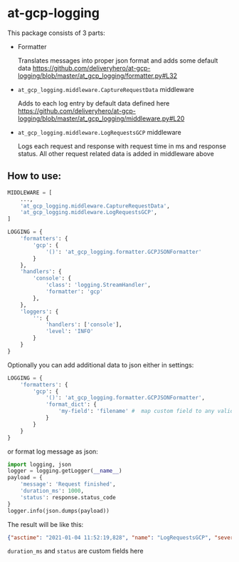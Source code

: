 at-gcp-logging
===

This package consists of 3 parts:
- Formatter

   Translates messages into proper json format and adds some default data https://github.com/deliveryhero/at-gcp-logging/blob/master/at_gcp_logging/formatter.py#L32

- `at_gcp_logging.middleware.CaptureRequestData` middleware

   Adds to each log entry by default data defined here https://github.com/deliveryhero/at-gcp-logging/blob/master/at_gcp_logging/middleware.py#L20

- `at_gcp_logging.middleware.LogRequestsGCP` middleware

   Logs each request and response with request time in ms and response status. All other request related data is added in middleware above

How to use:
---
```python
MIDDLEWARE = [
    ...,
    'at_gcp_logging.middleware.CaptureRequestData',
    'at_gcp_logging.middleware.LogRequestsGCP',
]

LOGGING = {
    'formatters': {
        'gcp': {
            '()': 'at_gcp_logging.formatter.GCPJSONFormatter'
        }
    },
    'handlers': {
        'console': {
            'class': 'logging.StreamHandler',
            'formatter': 'gcp'
        },
    },
    'loggers': {
        '': {
            'handlers': ['console'],
            'level': 'INFO'
        }
    }
}
```
Optionally you can add additional data to json either in settings:
```python
LOGGING = {
    'formatters': {
        'gcp': {
            '()': 'at_gcp_logging.formatter.GCPJSONFormatter',
            'format_dict': {
                'my-field': 'filename' #  map custom field to any valid attribute https://docs.python.org/3/library/logging.html#logrecord-attributes
            }   
        }
    }
}
```
or format log message as json:
```python
import logging, json
logger = logging.getLogger(__name__)
payload = {
    'message': 'Request finished',
    'duration_ms': 1000,
    'status': response.status_code
}
logger.info(json.dumps(payload))
```
The result will be like this:
```json
{"asctime": "2021-01-04 11:52:19,828", "name": "LogRequestsGCP", "severity": "INFO", "pathname": "/code/at-gcp-logging/at_gcp_logging/middleware.py", "lineno": 53, "thread": 139782117534496, "pid": 7, "exc_info": "", "stack_info": "", "user": "username", "ip": "172.18.0.1", "requested_path": "/api/v1/vendors/3db1cd38-2b44-41e7-8354-d8ff1c853602/carts/active/", "method": "GET", "user_agent": "PostmanRuntime/7.26.8", "message": "Request finished", "duration_ms": 15.895, "status": 200}
```
`duration_ms` and `status` are custom fields here

